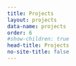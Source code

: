 ```yaml
---
title: Projects
layout: projects
data-name: projects
order: 6
#show-children: true
⁠⁠head-title: Projects
no-site-title: false
---
```

